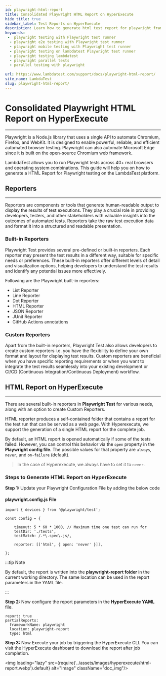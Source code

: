 ```yaml
---
id: playwright-html-report
title: Consolidated Playwright HTML Report on HyperExecute
hide_title: true
sidebar_label: Test Reports on HyperExecute
description: Learn how to generate html test report for playwright framework testing on lambdatest and download the reports from the dashboard
keywords:
 -  playwright testing with Playwright test runner
  - playwright e2e testing with Playwright test runner
  - playwright mobile testing with Playwright test runner
  - playwright testing on lambdatest Playwright test runner
  - playwright testing lambdatest 
  - playwright parallel tests
  - parallel testing with playwright
  
url: https://www.lambdatest.com/support/docs/playwright-html-report/
site_name: LambdaTest
slug: playwright-html-report/
---
```

<script type="application/ld+json"
      dangerouslySetInnerHTML={{ __html: JSON.stringify({
       "@context": "https://schema.org",
        "@type": "BreadcrumbList",
        "itemListElement": [{
          "@type": "ListItem",
          "position": 1,
          "name": "LambdaTest",
          "item": "https://www.lambdatest.com"
        },{
          "@type": "ListItem",
          "position": 2,
          "name": "Support",
          "item": "https://www.lambdatest.com/support/docs/"
        },{
          "@type": "ListItem",
          "position": 3,
          "name": "Playwright Testing With Playwright Test",
          "item": "https://www.lambdatest.com/support/docs/playwright-html-report/"
        }]
      })
    }}
></script>

# Consolidated Playwright HTML Report on HyperExecute 
* * *

Playwright is a Node.js library that uses a single API to automate Chromium, Firefox, and WebKit. It is designed to enable powerful, reliable, and efficient automated browser testing. Playwright can also automate Microsoft Edge since it is built on the open-source Chromium web framework.

LambdaTest allows you to run Playwright tests across 40+ real browsers and operating system combinations. This guide will help you on how to generate a HTML Report for Playwright testing on the LambdaTest platform.

## Reporters
***

Reporters are components or tools that generate human-readable output to display the results of test executions. They play a crucial role in providing developers, testers, and other stakeholders with valuable insights into the outcomes of automated tests. Reporters take the raw test execution data and format it into a structured and readable presentation.

### Built-in Reporters
Playwright Test provides several pre-defined or built-in reporters. Each reporter may present the test results in a different way, suitable for specific needs or preferences. These built-in reporters offer different levels of detail and visualization options, helping developers to understand the test results and identify any potential issues more effectively.
>
Following are the Playwright built-in reporters:
- List Reporter
- Line Reporter
- Dot Reporter
- HTML Reporter
- JSON Reporter
- JUnit Reporter
- GitHub Actions annotations

### Custom Reporters
Apart from the built-in reporters, Playwright Test also allows developers to create custom reporters i.e. you have the flexibility to define your own format and layout for displaying test results. Custom reporters are beneficial when you have specific reporting requirements or when you want to integrate the test results seamlessly into your existing development or CI/CD (Continuous Integration/Continuous Deployment) workflow.

## HTML Report on HyperExecute
***

There are several built-in reporters in **Playwright Test** for various needs, along with an option to create Custom Reporters.

HTML reporter produces a self-contained folder that contains a report for the test run that can be served as a web page. With Hyperexecute, we support the generation of a single HTML report for the complete job.

By default, an HTML report is opened automatically if some of the tests failed. However, you can control this behavior via the `open` property in the **Playwright config file**. The possible values for that property are `always`, `never`, and `on-failure` (default).

> In the case of Hyperexecute, we always have to set it to `never`.

### Steps to Generate HTML Report on HyperExecute

**Step 1:** Update your Playwright Configuration File by adding the below code

#### playwright.config.js File
```
import { devices } from '@playwright/test';

const config = {
 
    timeout: 5 * 60 * 1000, // Maximum time one test can run for
    testDir: './tests',
    testMatch: /.*\.spec\.js/,
    
    reporter: [['html', { open: 'never' }]],

};
```

:::tip Note

By default, the report is written into the **playwright-report folder** in the current working directory. The same location can be used in the report parameters in the YAML file.

:::

**Step 2:** Now configure the report parameters in the **HyperExecute YAML** file.

```
report: true
partialReports:
  frameworkName: playwright
  location: playwright-report
  type: html
```

**Step 3:** Now Execute your job by triggering the HyperExecute CLI. You can  visit the HyperExecute dashboard to download the report after job completion.

<img loading="lazy" src={require('../assets/images/hyperexecute/html-report.webp').default} alt="Image" className="doc_img"/> 